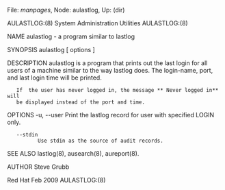 File: *manpages*,  Node: aulastlog,  Up: (dir)

AULASTLOG:(8)           System Administration Utilities          AULASTLOG:(8)



NAME
       aulastlog - a program similar to lastlog

SYNOPSIS
       aulastlog [ options ]

DESCRIPTION
       aulastlog  is a program that prints out the last login for all users of
       a machine similar to the way lastlog does. The  login-name,  port,  and
       last login time will be printed.

       If  the user has never logged in, the message ** Never logged in** will
       be displayed instead of the port and time.


OPTIONS
       -u, --user
              Print the lastlog record for user with specified LOGIN only.

       --stdin
              Use stdin as the source of audit records.

SEE ALSO
       lastlog(8), ausearch(8), aureport(8).


AUTHOR
       Steve Grubb



Red Hat                            Feb 2009                      AULASTLOG:(8)
